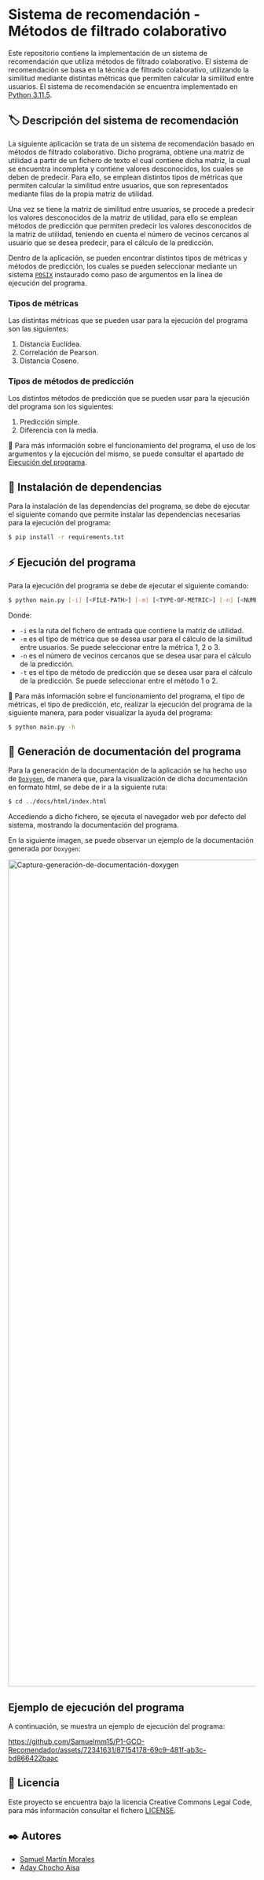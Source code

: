 # Sistema de recomendación - Métodos de filtrado colaborativo

Este repositorio contiene la implementación de un sistema de recomendación que utiliza métodos de filtrado colaborativo. El sistema de recomendación se basa en la técnica de filtrado colaborativo, utilizando la similitud mediante distintas métricas que permiten calcular la similitud entre usuarios. El sistema de recomendación se encuentra implementado en [Python 3.11.5](https://www.python.org/downloads/release/python-3110/).

## 🏷️ Descripción del sistema de recomendación

La siguiente aplicación se trata de un sistema de recomendación basado en métodos de filtrado colaborativo. Dicho programa, obtiene una matriz de utilidad a partir
de un fichero de texto el cual contiene dicha matriz, la cual se encuentra incompleta y contiene valores desconocidos, los cuales se deben de predecir. Para ello, se
emplean distintos tipos de métricas que permiten calcular la similitud entre usuarios, que son representados mediante filas de la propia matriz de utilidad.

Una vez se tiene la matriz de similitud entre usuarios, se procede a predecir los valores desconocidos de la matriz de utilidad, para ello se emplean métodos de predicción que permiten predecir los valores desconocidos de la matriz de utilidad, teniendo en cuenta el número de vecinos cercanos al usuario que se desea predecir, 
para el cálculo de la predicción.

Dentro de la aplicación, se pueden encontrar distintos tipos de métricas y métodos de predicción, los cuales se pueden seleccionar mediante un sistema [`POSIX`](https://nullprogram.com/blog/2020/08/01/) instaurado
como paso de argumentos en la línea de ejecución del programa.

### Tipos de métricas

Las distintas métricas que se pueden usar para la ejecución del programa son las siguientes:

1. Distancia Euclídea.
2. Correlación de Pearson.
3. Distancia Coseno.

### Tipos de métodos de predicción

Los distintos métodos de predicción que se pueden usar para la ejecución del programa son los siguientes:

1. Predicción simple.
2. Diferencia con la media.

📌 Para más información sobre el funcionamiento del programa, el uso de los argumentos y la ejecución del mismo, se puede consultar el apartado de [Ejecución del programa](#ejecución-del-programa).

## 🔨 Instalación de dependencias

Para la instalación de las dependencias del programa, se debe de ejecutar el siguiente comando que permite instalar las dependencias necesarias para la ejecución del programa:

```bash
$ pip install -r requirements.txt
```

## ⚡️ Ejecución del programa

Para la ejecución del programa se debe de ejecutar el siguiente comando:

```bash
$ python main.py [-i] [<FILE-PATH>] [-m] [<TYPE-OF-METRIC>] [-n] [<NUMBER-OF-NEIGHBORS>] [-t] [<TYPE-OF-PREDICTION>]
```

Donde:

- `-i` es la ruta del fichero de entrada que contiene la matriz de utilidad.
- `-m` es el tipo de métrica que se desea usar para el cálculo de la similitud entre usuarios. Se puede seleccionar entre la métrica 1, 2 o 3.
- `-n` es el número de vecinos cercanos que se desea usar para el cálculo de la predicción.
- `-t` es el tipo de método de predicción que se desea usar para el cálculo de la predicción. Se puede seleccionar entre el método 1 o 2.

📌 Para más información sobre el funcionamiento del programa, el tipo de métricas, el tipo de predicción, etc, realizar la ejecución del programa de la siguiente manera,
para poder visualizar la ayuda del programa:

```bash
$ python main.py -h
```

## 🎨 Generación de documentación del programa

Para la generación de la documentación de la aplicación se ha hecho uso de [`Doxygen`](https://www.doxygen.nl/index.html), de manera que, para la visualización de dicha documentación en formato html, se debe de ir a la siguiente ruta:

```bash
$ cd ../docs/html/index.html
```

Accediendo a dicho fichero, se ejecuta el navegador web por defecto del sistema, mostrando la documentación del programa.

En la siguiente imagen, se puede observar un ejemplo de la documentación generada por `Doxygen`:

<img width="1680" alt="Captura-generación-de-documentación-doxygen" src="https://github.com/Samuelmm15/P1-GCO-Recomendador/assets/72341631/07ab8bf0-0651-4624-b9ba-3814bfc3bb33">

## Ejemplo de ejecución del programa

A continuación, se muestra un ejemplo de ejecución del programa:

https://github.com/Samuelmm15/P1-GCO-Recomendador/assets/72341631/87154178-69c9-481f-ab3c-bd866422baac

## 📝 Licencia

Este proyecto se encuentra bajo la licencia Creative Commons Legal Code, para más información consultar el fichero [LICENSE](LICENSE).

## ✒️ Autores

- [Samuel Martín Morales](https://github.com/Samuelmm15)
- [Aday Chocho Aisa](https://github.com/alu0101437538)
